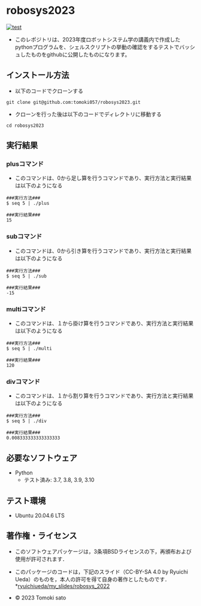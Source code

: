 # robosys2023
[![test](https://github.com/tomoki057/robosys2023/actions/workflows/test.yml/badge.svg)](https://github.com/tomoki057/robosys2023/actions/workflows/test.yml)

* このレポジトリは、2023年度ロボットシステム学の講義内で作成したpythonプログラムを、シェルスクリプトの挙動の確認をするテストでバッシュしたものをgithubに公開したものになります。

## インストール方法
* 以下のコードでクローンする
```
git clone git@github.com:tomoki057/robosys2023.git
```
* クローンを行った後は以下のコードでディレクトリに移動する

```
cd robosys2023
```

## 実行結果

### plusコマンド
* このコマンドは、0から足し算を行うコマンドであり、実行方法と実行結果は以下のようになる

```
###実行方法###
$ seq 5 | ./plus

###実行結果###
15
```

### subコマンド
* このコマンドは、0から引き算を行うコマンドであり、実行方法と実行結果は以下のようになる

```
###実行方法###
$ seq 5 | ./sub

###実行結果###
-15
```

### multiコマンド
* このコマンドは、１から掛け算を行うコマンドであり、実行方法と実行結果は以下のようになる

```
###実行方法###
$ seq 5 | ./multi

###実行結果###
120
```

### divコマンド
* このコマンドは、１から割り算を行うコマンドであり、実行方法と実行結果は以下のようになる

```
###実行方法###
$ seq 5 | ./div

###実行結果###
0.008333333333333333
```

## 必要なソフトウェア
* Python
  * テスト済み: 3.7, 3.8, 3.9, 3.10

## テスト環境
* Ubuntu 20.04.6 LTS

## 著作権・ライセンス 
* このソフトウェアパッケージは，3条項BSDライセンスの下，再頒布および使用が許可されます．

* このパッケージのコードは，下記のスライド（CC-BY-SA 4.0 by Ryuichi Ueda）のものを，本人の許可を得て自身の著作としたものです．
    *[ryuichiueda/my_slides/robosys_2022](https://github.com/ryuichiueda/my_slides/tree/master/robosys_2022)
* © 2023 Tomoki sato

